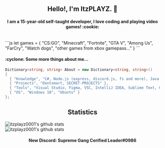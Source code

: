 <h2 align="center">Hello!, I'm ItzPLAYZ. 👋</h2>

<h4 align="center">I am a 15-year-old self-taught developer, I love coding and playing video games! :cookie:</h4>
<br>
```js
let games = { "CS:GO", "Minecraft", "Fortnite", "GTA V", "Among Us", "FarCry", "Watch dogs", "other games from xbox gamepass..." }
```
<h4>:cyclone: Some more things about me...</h4>

```csharp
Dictionary<string, string> About = new Dictionary<string, string>()
{
  { "Knowledge", "C#, Node.js (express, discord.js, fs and more), Java (Mobile Development), HTML, CSS, Server-Side, Nginx" },
  { "Projects", "Dentsmart, SECRET-PROJECTS" },
  { "Tools", "Visual Studio, Figma, VSC, IntelliJ IDEA, Sublime Text, GitHub" }, // also... STACKOVERFLOW!
  { "OS", "Windows 10", "Ubuntu" }
};
```

<h2 align="center">Statistics</h2>

![itzplayz0001's github stats](https://github-readme-stats.vercel.app/api?username=itzplayz0001&show_icons=false&theme=radical)
<br>
![itzplayz0001's github stats](https://github-readme-stats.vercel.app/api/top-langs/?username=itzplayz0001&layout=compact&theme=radical) 

<h4 align="center"> New Discord: Supreme Gang Cerified Leader#0986</h4>
